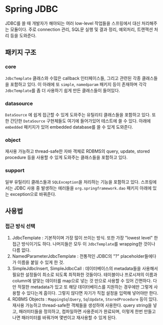 # Spring JDBC

JDBC를 쓸 때 개발자가 해야되는 여러 low-level 작업들을 스프링에서 대신 처리해주는 모듈이다. 주로 connection 관리, SQL문 실행 및 결과 정리, 예외처리, 트랜잭션 처리 등을 도와준다.

## 패키지 구조

### core

`JdbcTemplate` 클래스와 수많은 callback 인터페이스들, 그리고 관련된 각종 클래스들을 포함하고 있다. 이 아래에 또 `simple`, `namedparam` 패키지 등이 존재하며 각각 `JdbcTemplate`를 좀 더 사용하기 쉽게 만든 클래스들이 들어있다.

### datasource

`DataSource` 에 쉽게 접근할 수 있게 도와주는 유틸리티 클래스들을 포함하고 있다. 또한 간단한 `DataSource` 구현체들도 여기에 들어가있어 테스트에 쓸 수 있다. 아래에 `embedded` 패키지가 있어 embedded database를 쓸 수 있게 도와준다.

### object

재사용 가능하고 thread-safe한 자바 객체로 RDBMS의 query, update, stored procedure 등을 사용할 수 있게 도와주는 클래스들을 포함하고 있다.

### support

일부 유틸리티 클래스들과 `SQLException`을 처리하는 기능을 포함하고 있다. 스프링에서는 JDBC 사용 중 발생하는 에러들을 `org.springframework.dao` 패키지 아래에 있는 exception으로 바꿔준다.

## 사용법

### 접근 방식 선택

1. JdbcTemplate : 기본적이며 가장 많이 쓰이는 방식. 또한 가장 "lowest level" 한 접근 방식이기도 하다. 나머지들은 모두 이 `JdbcTemplate`를 wrapping한 것이나 다름 없다.
1. NamedParameterJdbcTemplate : 전통적인 JDBC의 "?" placeholder들에다가 이름을 붙일 수 있게 한 것.
1. SimpleJdbcInsert, SimpleJdbcCall : 데이터베이스의 metadata들을 사용해서 필요한 설정들이 최소로 되도록 최적화한 것들이다. 테이블이나 프로시져의 이름과 column에 알맞는 데이터를 map으로 넣는 것 만으로 사용할 수 있어 간편하다. 다만 적절한 metadata가 있고 또 해당 데이터베이스를 지원하는 경우에만 그렇게 사용할 수 있다는게 흠이다. 그렇지 않다면 자기가 직접 설정을 입력해 넣어야만 한다.
1. RDBMS Objects : `MappingSqlQuery`, `SqlUpdate`, `StoredProcedure` 등이 있다. 재사용 가능하고 thread-safe한 객체들을 생성하여 사용한다. query string을 넣고, 패러미터들을 정의하고, 컴파일하면 사용준비가 완료되며, 이렇게 한번 만들고 나면 패러미터를 바꿔가며 몇번이고 재사용할 수 있게 된다.

